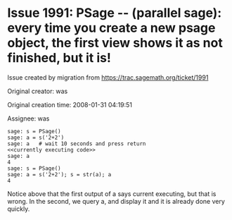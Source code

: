 # Issue 1991: PSage -- (parallel sage): every time you create a new psage object, the first view shows it as not finished, but it is!

Issue created by migration from https://trac.sagemath.org/ticket/1991

Original creator: was

Original creation time: 2008-01-31 04:19:51

Assignee: was


```
sage: s = PSage()
sage: a = s('2+2')
sage: a   # wait 10 seconds and press return
<<currently executing code>>
sage: a
4
sage: s = PSage()
sage: a = s('2+2'); s = str(a); a
4
```


Notice above that the first output of a says current executing, but that is wrong.
In the second, we query a, and display it and it is already done very quickly. 
